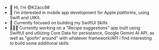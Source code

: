 - 👋 Hi, I’m @KZacc98
- 👀 I’m interested in mobile app development for Apple platforms, using Swift and UIKit.
- 🌱 Currently focused on building my SwiftUI Skills
- 👨🏼‍💻 Currently working on a "Recipe suggestions" app built using SwiftUI and utilizing Core Data for persistance, Google Gemini AI API, as well as "goofin' around" with whatever framework/API i find interesting to build some additional skills
<!---
- 🌱 I’m currently working on my Engineer's Thesis using GraphQL, Apollo, Prisma, PostgreSQL and Swift
- 💞️ I’m looking to collaborate on something iOS related
- 📫 How to reach me: TBD
--->
<!---
KZacc98/KZacc98 is a ✨ special ✨ repository because its `README.md` (this file) appears on your GitHub profile.
You can click the Preview link to take a look at your changes.
--->
